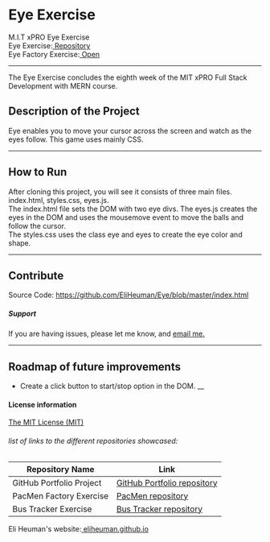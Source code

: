 # Eye Exercise
M.I.T xPRO Eye Exercise<br>
Eye Exercise:<a href="https://github.com/EliHeuman/Eye"> Repository</a><br>
Eye Factory Exercise:<a href="http://eliheuman.github.io/Eye/"> Open</a>
___

The Eye Exercise concludes the eighth week of the MIT xPRO Full Stack Development with MERN course.

## Description of the Project 
Eye enables you to move your cursor across the screen and watch as the eyes follow. This game uses mainly CSS.
___
## How to Run
After cloning this project, you will see it consists of three main files.<br>
index.html, styles.css, eyes.js.<br>
The index.html file sets the DOM with two eye divs.
The eyes.js creates the eyes in the DOM and uses the mousemove event to move the balls and follow the cursor.<br>
The styles.css uses the class eye and eyes to create the eye color and shape.
___
## Contribute
Source Code: https://github.com/EliHeuman/Eye/blob/master/index.html

##### Support
If you are having issues, please let me know, and <a href="mailto:biz.elih@gmail.com"> email me.</a>
___
## Roadmap of future improvements
- Create a click button to start/stop option in the DOM.
__
#### License information

<a href="https://github.com/EliHeuman/Eye/blob/master/License.txt">The MIT License (MIT)</a>

###### list of links to the different repositories showcased:
Repository Name  | Link
-------------|--------------------
GitHub Portfolio Project | <a href="https://github.com/EliHeuman/eliheuman.github.io">GitHub Portfolio repository</a>
PacMen Factory Exercise | <a href="https://github.com/EliHeuman/PacMen-Factory-Exercise">PacMen repository</a>
Bus Tracker Exercise| <a href="https://github.com/EliHeuman/Real-Time-Bus">Bus Tracker repository</a>

Eli Heuman's website:<a href=https://eliheuman.github.io> eliheuman.github.io</a>
